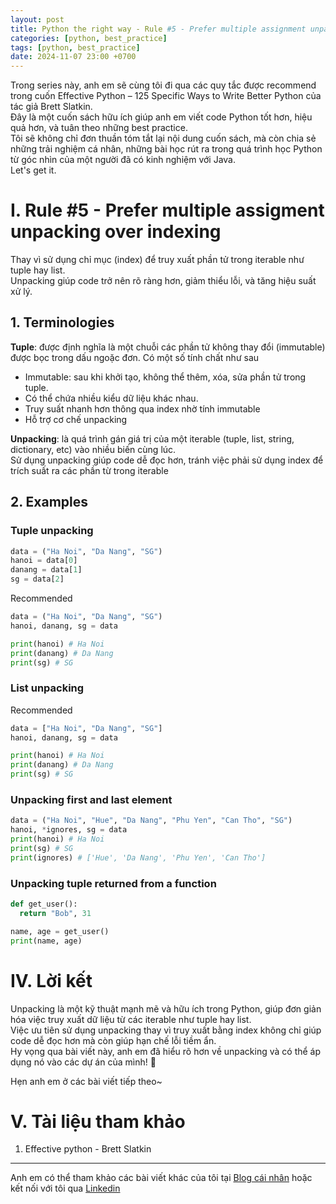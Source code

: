 ```yaml
---
layout: post
title: Python the right way - Rule #5 - Prefer multiple assignment unpacking over indexing
categories: [python, best_practice]
tags: [python, best_practice]
date: 2024-11-07 23:00 +0700
---
```


Trong series này, anh em sẽ cùng tôi đi qua các quy tắc được recommend trong cuốn Effective Python – 125 Specific Ways to Write Better Python của tác giả Brett Slatkin.\
Đây là một cuốn sách hữu ích giúp anh em viết code Python tốt hơn, hiệu quả hơn, và tuân theo những best practice.\
Tôi sẽ không chỉ đơn thuần tóm tắt lại nội dung cuốn sách, mà còn chia sẻ những trải nghiệm cá nhân, những bài học rút ra trong quá trình học Python từ góc nhìn của một người đã có kinh nghiệm với Java.\
Let's get it.

# I. Rule #5 - Prefer multiple assigment unpacking over indexing
Thay vì sử dụng chỉ mục (index) để truy xuất phần tử trong iterable như tuple hay list.\
Unpacking giúp code trở nên rõ ràng hơn, giảm thiểu lỗi, và tăng hiệu suất xử lý.

## 1. Terminologies
**Tuple**: được định nghĩa là một chuỗi các phần tử không thay đổi (immutable) được bọc trong dấu ngoặc đơn. Có một số tính chất như sau
- Immutable: sau khi khởi tạo, không thể thêm, xóa, sửa phần tử trong tuple.
- Có thể chứa nhiều kiểu dữ liệu khác nhau.
- Truy suất nhanh hơn thông qua index nhờ tính immutable
- Hỗ trợ cơ chế unpacking

**Unpacking**: là quá trình gán giá trị của một iterable (tuple, list, string, dictionary, etc) vào nhiều biến cùng lúc.\
Sử dụng unpacking giúp code dễ đọc hơn, tránh việc phải sử dụng index để trích suất ra các phần từ trong iterable

## 2. Examples
### Tuple unpacking
```python
data = ("Ha Noi", "Da Nang", "SG")
hanoi = data[0]
danang = data[1]
sg = data[2]
```
Recommended
```python
data = ("Ha Noi", "Da Nang", "SG")
hanoi, danang, sg = data

print(hanoi) # Ha Noi
print(danang) # Da Nang
print(sg) # SG
```

### List unpacking
Recommended
```python
data = ["Ha Noi", "Da Nang", "SG"]
hanoi, danang, sg = data

print(hanoi) # Ha Noi
print(danang) # Da Nang
print(sg) # SG
```

### Unpacking first and last element
```python
data = ("Ha Noi", "Hue", "Da Nang", "Phu Yen", "Can Tho", "SG")
hanoi, *ignores, sg = data
print(hanoi) # Ha Noi
print(sg) # SG
print(ignores) # ['Hue', 'Da Nang', 'Phu Yen', 'Can Tho']

```

### Unpacking tuple returned from a function
```python
def get_user():
  return "Bob", 31

name, age = get_user()
print(name, age)
```



# IV. Lời kết
Unpacking là một kỹ thuật mạnh mẽ và hữu ích trong Python, giúp đơn giản hóa việc truy xuất dữ liệu từ các iterable như tuple hay list.\
Việc ưu tiên sử dụng unpacking thay vì truy xuất bằng index không chỉ giúp code dễ đọc hơn mà còn giúp hạn chế lỗi tiềm ẩn.\
Hy vọng qua bài viết này, anh em đã hiểu rõ hơn về unpacking và có thể áp dụng nó vào các dự án của mình! 🚀

Hẹn anh em ở các bài viết tiếp theo~

# V. Tài liệu tham khảo
1. Effective python - Brett Slatkin

-----

Anh em có thể tham khảo các bài viết khác của tôi tại [Blog cái nhân](https://nguyentaijs.github.io/) hoặc kết nối với
tôi qua [Linkedin](https://www.linkedin.com/in/nguyentaijs)
